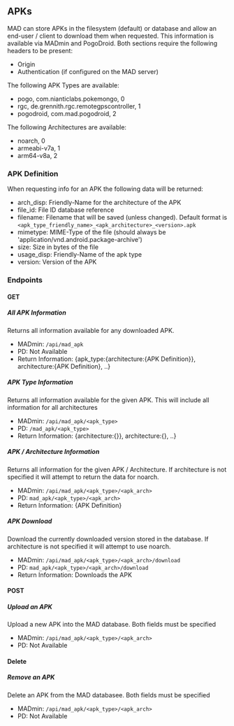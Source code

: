 ## APKs
MAD can store APKs in the filesystem (default) or database and allow an end-user / client to download them when requested. This information is available via MADmin and PogoDroid.  Both sections require the following headers to be present:
 - Origin
 - Authentication (if configured on the MAD server)

The following APK Types are available:
 - pogo, com.nianticlabs.pokemongo, 0
 - rgc, de.grennith.rgc.remotegpscontroller, 1
 - pogodroid, com.mad.pogodroid, 2

The following Architectures are available:
 - noarch, 0
 - armeabi-v7a, 1
 - arm64-v8a, 2

### APK Definition
When requesting info for an APK the following data will be returned:
 - arch_disp: Friendly-Name for the architecture of the APK
 - file_id: File ID database reference
 - filename: Filename that will be saved (unless changed).  Default format is `<apk_type_friendly_name>_<apk_architecture>_<version>.apk`
 - mimetype: MIME-Type of the file (should always be 'application/vnd.android.package-archive')
 - size: Size in bytes of the file
 - usage_disp: Friendly-Name of the apk type
 - version: Version of the APK

### Endpoints
#### GET
##### All APK Information
Returns all information available for any downloaded APK.
* MADmin: `/api/mad_apk`
* PD: Not Available
* Return Information: {apk_type:{architecture:{APK Definition}}, architecture:{APK Definition}, ..}

##### APK Type Information
Returns all information available for the given APK.  This will include all information for all architectures
* MADmin: `/api/mad_apk/<apk_type>`
* PD: `/mad_apk/<apk_type>`
* Return Information: {architecture:{}}, architecture:{}, ..}

##### APK / Architecture Information
Returns all information for the given APK / Architecture.  If architecture is not specified it will attempt to return the data for noarch.
* MADmin: `/api/mad_apk/<apk_type>/<apk_arch>`
* PD: `mad_apk/<apk_type>/<apk_arch>`
* Return Information:  {APK Definition}

##### APK Download
Download the currently downloaded version stored in the database.  If architecture is not specified it will attempt to use noarch.
* MADmin: `/api/mad_apk/<apk_type>/<apk_arch>/download`
* PD: `mad_apk/<apk_type>/<apk_arch>/download`
* Return Information:  Downloads the APK

#### POST
##### Upload an APK
Upload a new APK into the MAD database.  Both fields must be specified
* MADmin: `/api/mad_apk/<apk_type>/<apk_arch>`
* PD: Not Available

#### Delete
##### Remove an APK
Delete an APK from the MAD databasee.  Both fields must be specified
* MADmin: `/api/mad_apk/<apk_type>/<apk_arch>`
* PD: Not Available
